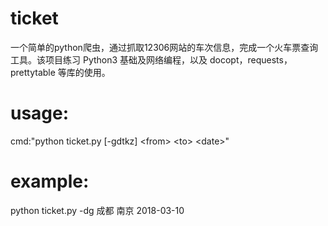 # ticket
一个简单的python爬虫，通过抓取12306网站的车次信息，完成一个火车票查询工具。该项目练习 Python3 基础及网络编程，以及 docopt，requests，prettytable 等库的使用。

# usage:
  cmd:"python ticket.py [-gdtkz] \<from> \<to> \<date>"
  
# example:
  python ticket.py -dg 成都 南京 2018-03-10
